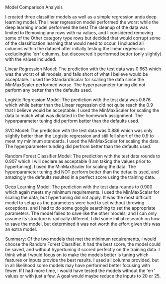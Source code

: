 Model Comparison Analysis

I created three classifier models as well as a simple regression anda deep learning model.  The linear regression model performed the worst while the deep learning model performed the best The cleanup of the data was limited to Removing any rows with na values, and I considered removing some of the Other category type rows but decided that would corrupt some of the classification learning that would need to occur.  I included all columns within the dataset after initially testing the linear regression excludingthe ‘err’ columns, but discovered it performed better (only slightly) with the values included.

Linear Regression Model:
The prediction with the test data was 0.663 which was the worst of all models, and falls short of what I believe would be acceptable.  I used the StandardScalar for scaling the data since the MinMaxScaler performed worse.  The hyperparameter tuning did not perform any better than the defaults used.

Logistic Regression Model:
The prediction with the test data was 0.876 which while better than the Linear regression did not quite reach the 0.9 that I believe would be acceptable.  I used the MinMaxScaler for scaling the data to match what was dictated in the homework assignment.  The hyperparameter tuning did perform better than the defaults used.

SVC Model:
The prediction with the test data was 0.886 which was only slightly better than the Logistic regression and still fell short of the 0.9 to meet my minimum standards.  I used the MinMaxScaler for scaling the data.  The hyperparameter tunding did perfrom better than the defaults used.

Random Forest Classifier Model:
The prediction with the test data rounds to 0.907 which I will declare as acceptable (I am taking the values prior to hypertuning).  I used the MinMaxScaler for scaling the data.  The hyperparameter tuning did NOT perform better than the defaults used, and amazingly the defaults resulted in a perfect score using the training data.

Deep Learning Model:
The prediction with the test data rounds to 0.900 which again meets my minimum requirements.  I used the MinMaxScalar for scaling the data, but hypertuning did not apply.  It was the most difficult model to setup as the parameters were hard to set without throwing exceptions, and I had to do some google searching to set the appropriate parameters.  The model failed to save like the other models, and I can only assume its structure is radically different.  I did some initial research on how to save the model, but determined it was not worth the effort given this was an extra model.

Summary:
Of the two models that met the minimum requirements, I would choose the Random Forest Classifier.  It had the best score, the model could be saved, and without hypertuning it scored perfectly on the training data.  I think what I would focus on to make the models better is tuning which features or inputs provide the best results.  I used all columns provided, but in all likelihood some models may have performed better focusing with fewer.  If I had more time, I would have tested the models without the 'err' values or with just a few.  A goal would maybe reduce the inputs to 20 or 25.